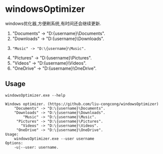 # windowsOptimizer

windows优化器,方便刷系统,有时间还会继续更新.

1. "Documents" -> "D:\{username}\Documents".
2. "Downloads" -> "D:\{username}\Downloads".
3.     "Music" -> "D:\{username}\Music".
4.  "Pictures" -> "D:\{username}\Pictures".
5.    "Videos" -> "D:\{username}\Videos".
6.  "OneDrive" -> "D:\{username}\OneDrive".

## Usage

```shell
windowsOptimizer.exe --help

Windows optimizer. (https://github.com/liu-congcong/windowsOptimizer)
    "Documents" -> "D:\{username}\Documents".
    "Downloads" -> "D:\{username}\Downloads".
        "Music" -> "D:\{username}\Music".
     "Pictures" -> "D:\{username}\Pictures".
       "Videos" -> "D:\{username}\Videos".
     "OneDrive" -> "D:\{username}\OneDrive".
Usage:
    windowsOptimizer.exe --user username
Options:
    -u|--user: username.
```
